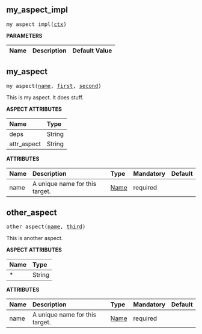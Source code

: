 <!-- Generated with Stardoc: http://skydoc.bazel.build -->

<a name="#my_aspect_impl"></a>

## my_aspect_impl

<pre>
my_aspect_impl(<a href="#my_aspect_impl-ctx">ctx</a>)
</pre>



**PARAMETERS**


| Name  | Description | Default Value |
| :------------- | :------------- | :------------- |


<a name="#my_aspect"></a>

## my_aspect

<pre>
my_aspect(<a href="#my_aspect-name">name</a>, <a href="#my_aspect-first">first</a>, <a href="#my_aspect-second">second</a>)
</pre>

This is my aspect. It does stuff.

**ASPECT ATTRIBUTES**


| Name | Type |
| :------------- | :------------- |
| deps| String |
| attr_aspect| String |


**ATTRIBUTES**


| Name  | Description | Type | Mandatory | Default |
| :------------- | :------------- | :------------- | :------------- | :------------- |
| <a name="my_aspect-name"></a>name | A unique name for this target. | <a href="https://bazel.build/docs/build-ref.html#name">Name</a> | required |   |


<a name="#other_aspect"></a>

## other_aspect

<pre>
other_aspect(<a href="#other_aspect-name">name</a>, <a href="#other_aspect-third">third</a>)
</pre>

This is another aspect.

**ASPECT ATTRIBUTES**


| Name | Type |
| :------------- | :------------- |
| *| String |


**ATTRIBUTES**


| Name  | Description | Type | Mandatory | Default |
| :------------- | :------------- | :------------- | :------------- | :------------- |
| <a name="other_aspect-name"></a>name | A unique name for this target. | <a href="https://bazel.build/docs/build-ref.html#name">Name</a> | required |   |


